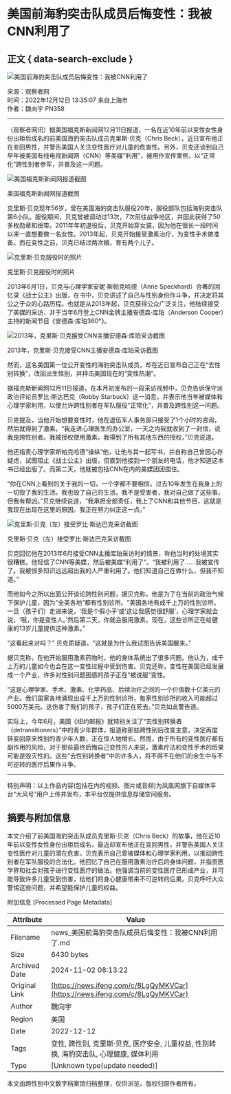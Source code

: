 # 美国前海豹突击队成员后悔变性：我被CNN利用了

## 正文 { data-search-exclude }


![美国前海豹突击队成员后悔变性：我被CNN利用了](https://d.ifengimg.com/w121_h75_q90/x0.ifengimg.com/res/2022/2CCF0622556124DD50A3155937F0B82AD0D8B670_size223_w1227_h383.jpg)

来源：观察者网  
时间：2022年12月12日 13:35:07 来自上海市  
作者：魏向宇 PN358  

---

（观察者网讯）据美国福克斯新闻网12月11日报道，一名在近10年前以变性女性身份出柜后成名的前美国海豹突击队成员克里斯·贝克（Chris Beck），近日宣布他正在变回男性，并警告美国人关注变性医疗对儿童的危害性。另外，贝克还谈到自己早年被美国有线电视新闻网（CNN）等美媒“利用”，被用作宣传案例，以“正常化”跨性别者参军，并普及这一问题。

![美国福克斯新闻网报道截图](https://x0.ifengimg.com/res/2022/2CCF0622556124DD50A3155937F0B82AD0D8B670_size223_w1227_h383.jpg)

美国福克斯新闻网报道截图

克里斯·贝克现年56岁，曾在美国海豹突击队服役20年，服役部队包括海豹突击队第6小队。服役期间，贝克曾被调动过13次，7次前往战争地区，并因此获得了50多枚勋章和绶带。2011年年初退役后，贝克开始穿女装，因为他在很长一段时间以来一直想要做一名女性。2013年起，贝克开始接受激素治疗，为变性手术做准备。而在变性之前，贝克已结过两次婚，育有两个儿子。

![克里斯·贝克服役时的照片](https://x0.ifengimg.com/res/2022/5E8334570E6F4AE64B0465E81D302FAA7666DEA3_size423_w634_h476.png)

克里斯·贝克服役时的照片

2013年6月1日，贝克与心理学家安妮·斯帕克哈德（Anne Speckhard）合著的回忆录《战士公主》出版，在书中，贝克讲述了自己与性别身份作斗争，并决定将其公之于众的心路历程。也就是从2013年起，贝克获得公众广泛关注，他陆续接受了美媒的采访，并于当年6月登上CNN金牌主播安德森·库珀（Anderson Cooper）主持的新闻节目《安德森·库珀360°》。

![2013年，克里斯·贝克接受CNN主播安德森·库珀采访截图](https://x0.ifengimg.com/res/2022/AA1296C3EA6F5A8D34AE536215A4BF846BC2AB8E_size435_w640_h360.png)

2013年，克里斯·贝克接受CNN主播安德森·库珀采访截图

然而，这名美国第一位公开变性的海豹突击队成员，却在近日宣布自己正在“去性别转换”，改回出生性别，并抨击美国现在的“变性热潮”。

据福克斯新闻网12月11日报道，在本月初发布的一段采访视频中，贝克告诉保守派政治评论员罗比·斯达巴克（Robby Starbuck）这一消息，并表示他当年被媒体和心理学家利用，以使允许跨性别者在军队服役“正常化”，并普及跨性别这一问题。

贝克提及，当他开始想要变性时，他在退伍军人事务部只接受了1个小时的咨询，然后就得到了激素。“我走进心理医生的办公室，一天之内我就收到了一封信，说我是跨性别者。我被授权使用激素。我得到了所有其他东西的授权，”贝克说道。

他还指责心理学家斯帕克哈德“操纵”他，让他与其一起写书，并自称自己曾因心存疑虑，试图阻止《战士公主》出版，但直到他接到一个朋友的电话，他才知道这本书已经出版了。而第二天，他就被包括CNN在内的美媒团团围住。

“你在CNN上看到的关于我的一切，一个字都不要相信。过去10年发生在我身上的一切毁了我的生活。我也毁了自己的生活。我不是受害者，我对自己做了这些事，但我有帮凶。”贝克继续说道，“我承担全部责任，我上了CNN和其他节目，这就是我现在出现在这里的原因。我正在努力纠正这一点。”

![克里斯·贝克（左）接受罗比·斯达巴克采访截图](https://x0.ifengimg.com/res/2022/C9E42CC3424AA6E3F2CAF8D2F3F6CFC3E955823F_size1002_w1265_h709.png)

克里斯·贝克（左）接受罗比·斯达巴克采访截图

贝克回忆他在2013年6月接受CNN主播库珀采访时的情景，称他当时的处境其实很糟糕，他轻信了CNN等美媒，然后被美媒“利用了”。“我被利用了……我被宣传了。我被很多知识远远超出我的人严重利用了。他们知道自己在做什么，但我不知道。”

而他如今之所以出面公开谈论跨性别问题，据贝克称，他是为了在当前的政治气候下保护儿童，因为“全美各地”都有性别诊所。“美国各地有成千上万的性别诊所。一旦（孩子们）走进来说，‘我是个假小子’或‘这让我感觉很舒服’，心理学家就会说，‘哦，你是变性人。’然后第二天，你就会服用激素。现在，这些诊所正在给健康的13岁儿童提供这种激素。”

“这看起来对吗？” 贝克质疑道。“这就是为什么我试图告诉美国醒来。”

据贝克称，在他开始服用激素药物时，他的身体系统出了很多问题。他认为，成千上万的儿童如今也会在这一变性过程中受到伤害。贝克还称，变性在美国已经发展成一个产业，许多对性别问题困惑的孩子正在“被说服”变性。

“这是心理学家、手术、激素、化学药品、后续治疗之间的一个价值数十亿美元的产业。我们国家各地涌现出成千上万的性别诊所，每家性别诊所的收入可能超过5000万美元。这伤害了我们的孩子，孩子们正在死去。”贝克如此警告道。

实际上，今年6月，美国《纽约邮报》就特别关注了“去性别转换者（detransitioners）”中的青少年群体，报道称那些跨性别后改变主意，决定再度转变回原来性别的青少年人数，正在惊人地增长。然而，由于所有的变性医疗都有副作用的风险，对于那些最终后悔自己变性的人来说，激素疗法和变性手术的后果可能是毁灭性的。这些“去性别转换者”中的许多人，将不得不在他们的余生中与不可逆转的医疗后果作斗争。

---

特别声明：以上作品内容(包括在内的视频、图片或音频)为凤凰网旗下自媒体平台“大风号”用户上传并发布，本平台仅提供信息存储空间服务。

## 摘要与附加信息

<!-- tcd_abstract -->
本文介绍了前美国海豹突击队成员克里斯·贝克（Chris Beck）的故事，他在近10年前以变性女性身份出柜后成名，最近却宣布他正在变回男性，并警告美国人关注变性医疗对儿童的潜在危害。贝克表示自己曾被媒体和心理学家利用，以推动跨性别者在军队服役的合法化。他回忆了自己在服用激素治疗后的身体问题，并指责医学界和社会对孩子进行变性医疗的做法。他强调当前的变性医疗已形成产业，并可能导致许多儿童受到伤害，给他们的身心健康带来不可逆转的后果。贝克呼吁大众警惕这些问题，并希望能保护儿童的权益。
<!-- tcd_abstract_end -->

附加信息 [Processed Page Metadata]

| Attribute       | Value                                  |
|-----------------|----------------------------------------|
| Filename        | news_美国前海豹突击队成员后悔变性：我被CNN利用了.md                             |
| Size            | 6430 bytes                           |
| Archived Date   | 2024-11-02 08:13:22                             |
| Original Link   | [https://news.ifeng.com/c/8LgQyMKVCar](https://news.ifeng.com/c/8LgQyMKVCar)                       |
| Author          | 魏向宇                               |
| Region          | 美国                               |
| Date            | 2022-12-12                                 |
| Tags            | 变性, 跨性别, 克里斯·贝克, 医疗安全, 儿童权益, 性别转换, 海豹突击队, 心理健康, 媒体利用                                 |
| Type            | [Unknown type(update needed)]                                 |
<!-- tcd_table_end -->

本文由跨性别中文数字档案馆归档整理，仅供浏览。版权归原作者所有。

